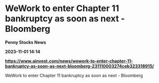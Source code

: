 # WeWork to enter Chapter 11 bankruptcy as soon as next - Bloomberg
**Penny Stocks News**

**2023-11-01 14:14**

**https://www.ainvest.com/news/wework-to-enter-chapter-11-bankruptcy-as-soon-as-next-bloomberg-231110003274ceb323318915/**

WeWork to enter Chapter 11 bankruptcy as soon as next - Bloomberg